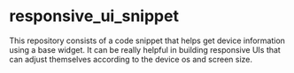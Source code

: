 # responsive_ui_snippet
This repository consists of a code snippet that helps get device information using a base widget. It can be really helpful in building responsive UIs that can adjust themselves according to the device os and screen size. 

